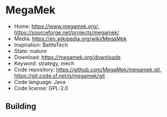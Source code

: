 # MegaMek

- Home: https://www.megamek.org/, https://sourceforge.net/projects/megamek/
- Media: https://en.wikipedia.org/wiki/MegaMek
- Inspiration: BattleTech
- State: mature
- Download: https://megamek.org/downloads
- Keyword: strategy, mech
- Code repository: https://github.com/MegaMek/megamek.git, https://git.code.sf.net/p/megamek/git
- Code language: Java
- Code license: GPL-2.0

## Building
